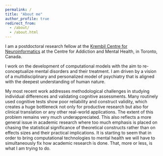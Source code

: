 ```yaml
---
permalink: /
title: "About me"
author_profile: true
redirect_from: 
  - /about/
  - /about.html
---
```


I am a postdoctoral research fellow at the [Krembil Centre for Neuroinformatics](https://www.camh.ca/en/science-and-research/institutes-and-centres/krembil-centre-for-neuroinformatics) at the Centre for Addiction and Mental Health, in Toronto, Canada.

I work on the development of computational models with the aim to re-conceptualize mental disorders and their treatment. I am driven by a vision of a multidisciplinary and personalized model of psychiatry that is aligned with the deepest understanding of human nature. 

My most recent work addresses methodological challenges in studying individual differences and validating cognitive assessments. Many routinely used cognitive tests show poor reliability and construct validity, which creates a huge bottleneck not only for productive research but also for clinical translation or any other real-world applications. The extent of this problem remains very much underappreciated. This also reflects a more general issue in academic research where too much emphasis is placed on chasing the statistical significance of theoretical constructs rather than on effects sizes and their practical implications. It is starting to seem that in order to bring computational technologies to mental health we will have to simultaneously fix how academic research is done. That, more or less, is what I am trying to do.


